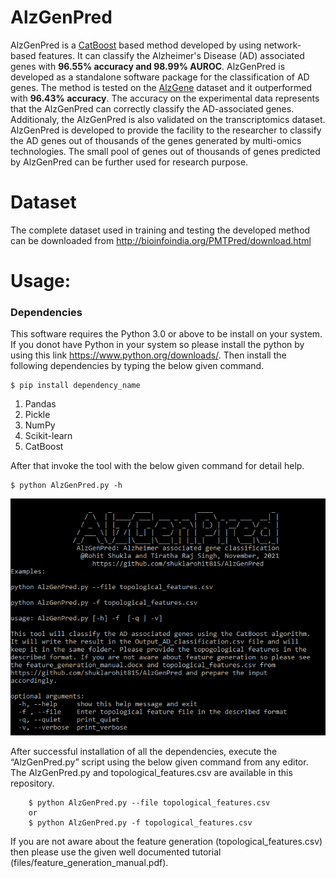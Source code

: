 # AlzGenPred
AlzGenPred is a [CatBoost](https://catboost.ai/) based method developed by using network-based features. It can classify the Alzheimer's Disease (AD) associated genes with <b>96.55% accuracy and 98.99% AUROC</b>. AlzGenPred is developed as a standalone software package for the classification of AD genes. The method is tested on the [AlzGene](http://www.alzgene.org/) dataset and it outperformed with <b>96.43% accuracy</b>. The accuracy on the experimental data represents that the AlzGenPred can correctly classify the AD-associated genes. Additionaly, the AlzGenPred is also validated on the transcriptomics dataset. AlzGenPred is developed to provide the facility to the researcher to classify the AD genes out of thousands of the genes generated by multi-omics technologies. The small pool of genes out of thousands of genes predicted by AlzGenPred can be further used for research purpose.

# Dataset
The complete dataset used in training and testing the developed method can be downloaded from http://bioinfoindia.org/PMTPred/download.html

# Usage:
<h3> Dependencies </h3>

This software requires the Python 3.0 or above to be install on your system. If you donot have Python in your system so please install the python by using this link https://www.python.org/downloads/. Then install the following dependencies by typing the below given command.

    $ pip install dependency_name

1. Pandas
2. Pickle
3. NumPy
4. Scikit-learn
5. CatBoost

After that invoke the tool with the below given command for detail help.

    $ python AlzGenPred.py -h

![Usage](AlzGenPred_usage.PNG)


After successful installation of all the dependencies, execute the “AlzGenPred.py” script using the below given command from any editor. The AlzGenPred.py and topological_features.csv are available in this repository.

        $ python AlzGenPred.py --file topological_features.csv
        or
        $ python AlzGenPred.py -f topological_features.csv

If you are not aware about the feature generation (topological_features.csv) then please use the given well documented tutorial (files/feature_generation_manual.pdf).
